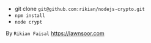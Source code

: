 - git clone `git@github.com:rikian/nodejs-crypto.git`
- `npm install`
- `node crypt`

By `Rikian Faisal` https://lawnsoor.com
